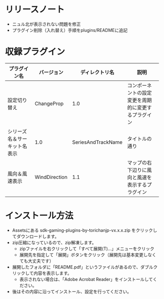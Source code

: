 リリースノート
==============================
* ニュル北が表示されない問題を修正
* プラグイン削除（入れ替え）手順をplugins/READMEに追記

収録プラグイン
==============================

| プラグイン名 | バージョン          | ディレクトリ名            | 説明 |
| ---------- |----------------|--------------------| ---- |
| 設定切り替え | ChangeProp     | 1.0                | コンポーネントの設定変更を周期的に変更するプラグイン  |
| シリーズ名＆サーキット名表示　| 1.0            | SeriesAndTrackName | タイトルの通り                  |
| 風向＆風速表示 | WindDirection | 1.1                | マップの右下辺りに風向と風速を表示するプラグイン |

インストール方法
==============================
* Assetsにある sdk-gaming-plugins-by-torichanjp-vx.x.x.zip をクリックしてダウンロードします。
* zip圧縮になっているので、zip解凍します。
  * zipファイルを右クリックして「すべて展開(T)...」メニューをクリック
  * 展開先を指定して「展開」ボタンをクリック（展開先は基本変更しなくても大丈夫です）
* 展開したフォルダに「README.pdf」というファイルがあるので、ダブルクリックして内容を表示します。
  * 表示されない場合は、「Adobe Acrobat Reader」をインストールしてください。
* 後はその内容に沿ってインストール、設定を行ってください。
